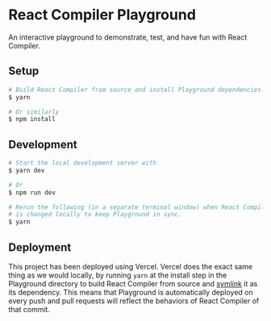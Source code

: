# React Compiler Playground

An interactive playground to demonstrate, test, and have fun with React Compiler.

## Setup

```sh
# Build React Compiler from source and install Playground dependencies.
$ yarn

# Or similarly
$ npm install
```

## Development

```sh
# Start the local development server with
$ yarn dev

# Or
$ npm run dev

# Rerun the following (in a separate terminal window) when React Compiler
# is changed locally to keep Playground in sync.
$ yarn
```

## Deployment

This project has been deployed using Vercel. Vercel does the exact same thing as we would
locally, by running `yarn` at the install step in the Playground directory to build
React Compiler from source and [symlink](https://classic.yarnpkg.com/en/docs/cli/link) it as its dependency.
This means that Playground is automatically deployed on every push and pull requests will reflect
the behaviors of React Compiler of that commit.
